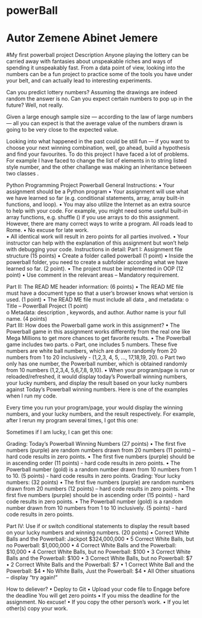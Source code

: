 # powerBall
# Autor Zemene Abinet Jemere
#My first powerball project
Description
Anyone playing the lottery can be carried away with fantasies about unspeakable riches and ways of spending it unspeakably fast. From a data point of view, looking into the numbers can be a fun project to practice some of the tools you have under your belt, and can actually lead to interesting experiments.

Can you predict lottery numbers? Assuming the drawings are indeed random the answer is no. Can you expect certain numbers to pop up in the future? Well, not really.

Given a large enough sample size — according to the law of large numbers — all you can expect is that the average value of the numbers drawn is going to be very close to the expected value.

Looking into what happened in the past could be still fun — if you want to choose your next winning combination, well, go ahead, build a hypothesis and find your favourites.
To do this project I have faced a lot of problems. For example I have faced to change the list of elements in to string listed style number, and the other challange was making an inheritance between two classes .


Python Programming Project
Powerball
General Instructions: 
•	Your assignment should be a Python program
•	Your assignment will use what we have learned so far (e.g. conditional statements, array, array built-in functions, and loop). 
•	You may also utilize the Internet as an extra source to help with your code. For example, you might need some useful built-in array functions, e.g. shuffle () if you use arrays to do this assignment. However, there are many correct ways to write a program.  All roads lead to Rome. 
•	No excuse for late work.  
•	All identical work will result in zero points for all parties involved. 
•	Your instructor can help with the explanation of this assignment but won’t help with debugging your code. 
Instructions in detail: 
Part I: Assignment file structure (15 points) 
•	Create a folder called powerball (1 point) 
•	Inside the powerball folder, you need to create a subfolder according what we have learned so far. (2 point).
•	 The project must be implemented in OOP (12 point)
•	Use comment in the relevant areas – Mandatory requirement.

  
Part II:  The READ ME header information: (6 points) 
•	The READ ME file must have a document type so that a user’s browser knows what version is used. (1 point) 
•	The READ ME file  must include all data , and metadata: 
o	Title – PowerBall Project (1 point)   
o	Metadata: description , keywords, and author. Author name is your full name. (4 points)   
Part III: How does the Powerball game work in this assignment?
•	The Powerball game in this assignment works differently from the real one like Mega Millions to get more chances to get favorite results. 
•	The Powerball game includes two parts. 
o	Part, one includes 5 numbers. These five numbers are white ball numbers, which are drawn randomly from 20 numbers from 1 to 20 inclusively - (1,2,3, 4, 5, …, 17,18,19, 20). 
o	Part two only has one number, the Powerball number, which is obtained randomly from 10 numbers (1,2,3,4, 5,6,7,8, 9,10). 
•	When your program/page is run or reloaded/refreshed, it would display today’s Powerball winning numbers, your lucky numbers, and display the result based on your lucky numbers against Today’s Powerball winning numbers. 
Here is one of the examples when I run my code.  
 

Every time you run your program/page, your  would display the winning numbers, and your lucky numbers, and the result respectively. For example, after I rerun my program several times, I got this one: 
 

Sometimes if I am lucky, I can get this one: 
 
Grading: Today’s Powerball Winning Numbers (27 points) 
•	The first five numbers (purple) are random numbers drawn from 20 numbers (11 points) – hard code results in zero points. 
•	The first five numbers (purple) should be in ascending order (11 points) - hard code results in zero points.
•	The Powerball number (gold) is a random number drawn from 10 numbers from 1 to 10. (5 points) - hard code results in zero points.
Grading: Your lucky numbers: (32 points) 
•	The first five numbers (purple) are random numbers drawn from 20 numbers (12 points) – hard code results in zero points. 
•	The first five numbers (purple) should be in ascending order (15 points)  - hard code results in zero points.
•	The Powerball number (gold) is a random number drawn from 10 numbers from 1 to 10 inclusively. (5 points) - hard code results in zero points.

Part IV: Use if or switch conditional statements to display the result based on your lucky numbers and winning numbers. (20 points) 
•	Correct White Balls and the Powerball: Jackpot $324,000,000
•	5 Correct White Balls, but no Powerball: $1,000,000
•	4 Correct White Balls and the Powerball: $10,000
•	4 Correct White Balls, but no Powerball: $100
•	3 Correct White Balls and the Powerball: $100
•	3 Correct White Balls, but no Powerball: $7
•	2 Correct White Balls and the Powerball: $7
•	1 Correct White Ball and the Powerball: $4
•	No White Balls, Just the Powerball: $4
•	All Other situations – display “try again!” 

How to deliever? 
•	Deploy to Git
•	Upload your code file to Engage before the deadline 
You will get zero points 
•	If you miss the deadline for the assignment. No excuse! 
•	If you copy the other person’s work.
•	If you let other(s) copy your work. 

